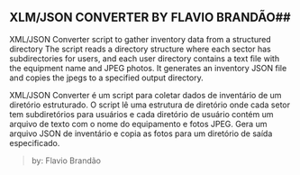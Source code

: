 ## XLM/JSON CONVERTER BY FLAVIO BRANDÃO##

XML/JSON Converter script to gather inventory data from a structured directory
The script reads a directory structure where each sector has subdirectories for users,
and each user directory contains a text file with the equipment name and JPEG photos.
It generates an inventory JSON file and copies the jpegs to a specified output directory.

XML/JSON Converter é um script para coletar dados de inventário de um diretório estruturado.
O script lê uma estrutura de diretório onde cada setor tem subdiretórios para usuários
e cada diretório de usuário contém um arquivo de texto com o nome do equipamento e fotos JPEG.
Gera um arquivo JSON de inventário e copia as fotos para um diretório de saída especificado.

>by: Flavio Brandão
